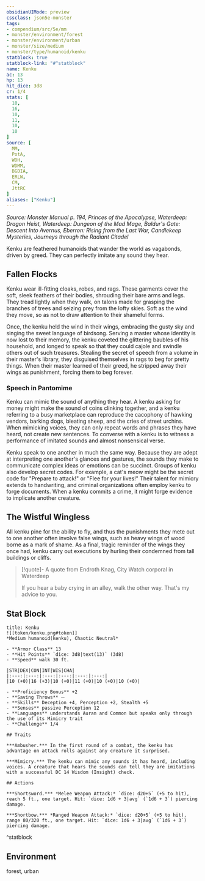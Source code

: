 ```yaml
---
obsidianUIMode: preview
cssclass: json5e-monster
tags:
- compendium/src/5e/mm
- monster/environment/forest
- monster/environment/urban
- monster/size/medium
- monster/type/humanoid/kenku
statblock: true
statblock-link: "#^statblock"
name: Kenku
ac: 13
hp: 13
hit_dice: 3d8
cr: 1/4
stats: [
  10,
  16,
  10,
  11,
  10,
  10
]
source: [
  MM,
  PotA,
  WDH,
  WDMM,
  BGDIA,
  ERLW,
  CM,
  JttRC
]
aliases: ["Kenku"]
---
```

*Source: Monster Manual p. 194, Princes of the Apocalypse, Waterdeep: Dragon Heist, Waterdeep: Dungeon of the Mad Mage, Baldur's Gate: Descent Into Avernus, Eberron: Rising from the Last War, Candlekeep Mysteries, Journeys through the Radiant Citadel*  

Kenku are feathered humanoids that wander the world as vagabonds, driven by greed. They can perfectly imitate any sound they hear.

## Fallen Flocks

Kenku wear ill-fitting cloaks, robes, and rags. These garments cover the soft, sleek feathers of their bodies, shrouding their bare arms and legs. They tread lightly when they walk, on talons made for grasping the branches of trees and seizing prey from the lofty skies. Soft as the wind they move, so as not to draw attention to their shameful forms.

Once, the kenku held the wind in their wings, embracing the gusty sky and singing the sweet language of birdsong. Serving a master whose identity is now lost to their memory, the kenku coveted the glittering baubles of his household, and longed to speak so that they could cajole and swindle others out of such treasures. Stealing the secret of speech from a volume in their master's library, they disguised themselves in rags to beg for pretty things. When their master learned of their greed, he stripped away their wings as punishment, forcing them to beg forever.

### Speech in Pantomime

Kenku can mimic the sound of anything they hear. A kenku asking for money might make the sound of coins clinking together, and a kenku referring to a busy marketplace can reproduce the cacophony of hawking vendors, barking dogs, bleating sheep, and the cries of street urchins. When mimicking voices, they can only repeat words and phrases they have heard, not create new sentences. To converse with a kenku is to witness a performance of imitated sounds and almost nonsensical verse.

Kenku speak to one another in much the same way. Because they are adept at interpreting one another's glances and gestures, the sounds they make to communicate complex ideas or emotions can be succinct. Groups of kenku also develop secret codes. For example, a cat's meow might be the secret code for "Prepare to attack!" or "Flee for your lives!" Their talent for mimicry extends to handwriting, and criminal organizations often employ kenku to forge documents. When a kenku commits a crime, it might forge evidence to implicate another creature.

## The Wistful Wingless

All kenku pine for the ability to fly, and thus the punishments they mete out to one another often involve false wings, such as heavy wings of wood borne as a mark of shame. As a final, tragic reminder of the wings they once had, kenku carry out executions by hurling their condemned from tall buildings or cliffs.

> [!quote]- A quote from Endroth Knag, City Watch corporal in Waterdeep  
> 
> If you hear a baby crying in an alley, walk the other way. That's my advice to you.


## Stat Block

```ad-statblock
title: Kenku
![[token/kenku.png#token]]
*Medium humanoid(kenku), Chaotic Neutral*

- **Armor Class** 13 
- **Hit Points** `dice: 3d8|text(13)` (3d8) 
- **Speed** walk 30 ft.

|STR|DEX|CON|INT|WIS|CHA|
|:---:|:---:|:---:|:---:|:---:|:---:|
|10 (+0)|16 (+3)|10 (+0)|11 (+0)|10 (+0)|10 (+0)|

- **Proficiency Bonus** +2
- **Saving Throws** ⏤
- **Skills** Deception +4, Perception +2, Stealth +5
- **Senses** passive Perception 12
- **Languages** understands Auran and Common but speaks only through the use of its Mimicry trait
- **Challenge** 1/4

## Traits

***Ambusher.*** In the first round of a combat, the kenku has advantage on attack rolls against any creature it surprised.

***Mimicry.*** The kenku can mimic any sounds it has heard, including voices. A creature that hears the sounds can tell they are imitations with a successful DC 14 Wisdom (Insight) check.

## Actions

***Shortsword.*** *Melee Weapon Attack:* `dice: d20+5` (+5 to hit), reach 5 ft., one target. Hit: `dice: 1d6 + 3|avg` (`1d6 + 3`) piercing damage.

***Shortbow.*** *Ranged Weapon Attack:* `dice: d20+5` (+5 to hit), range 80/320 ft., one target. Hit: `dice: 1d6 + 3|avg` (`1d6 + 3`) piercing damage.
```
^statblock

## Environment

forest, urban